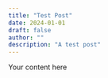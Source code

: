 ```yaml
---
title: "Test Post"
date: 2024-01-01
draft: false
author: ""
description: "A test post"
---
```


Your content here
